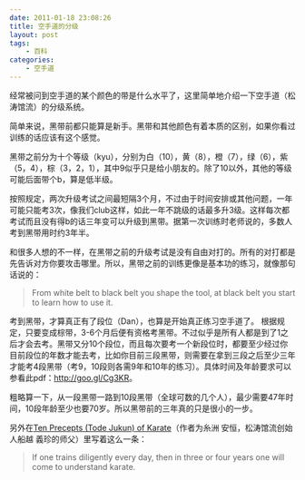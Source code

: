 ```yaml
---
date: 2011-01-18 23:08:26
title: 空手道的分级
layout: post
tags:
    - 百科
categories:
    - 空手道
---
```

经常被问到空手道的某个颜色的带是什么水平了，这里简单地介绍一下空手道（松涛馆流）的分级系统。

简单来说，黑带前都只能算是新手。黑带和其他颜色有着本质的区别，如果你看过训练的话应该有这个感觉。

黑带之前分为十个等级（kyu），分别为白（10），黄（8），橙（7），绿（6），紫（5，4），棕（3，2，1），其中9似乎只是给小朋友的。除了10以外，其他的等级可能后面带个b，算是低半级。

按照规定，两次升级考试之间最短隔3个月，不过由于时间安排或其他问题，一年可能只能考3次，像我们club这样，如此一年不跳级的话最多升3级。这样每次都考试而且没有得b的话三年变可以升级到黑带。据第一次训练时老师说的，多数人考到黑带用时约3年半。

和很多人想的不一样，在黑带之前的升级考试是没有自由对打的。所有的对打都是先告诉对方你要攻击哪里。所以，黑带之前的训练更像是基本功的练习，就像那句话说的：

<blockquote>From white belt to black belt you shape the tool, at black belt you start to learn how to use it.</blockquote>

考到黑带，才算真正有了段位（Dan），也算是开始真正练习空手道了。
根据规定，只要变成棕带，3-6个月后便有资格考黑带。不过似乎是所有人都是到了1之后才会去考。黑带又分10个段位，而且每次要考一个新段位时，都要至少经过你目前段位的年数才能去考，比如你目前三段黑带，则需要在拿到三段之后至少三年才能考4段黑带（考9，10段则各需9年和10年的练习）。具体时间及年龄要求可以参看此pdf：<a href="http://goo.gl/Cg3KR">http://goo.gl/Cg3KR</a>。

粗略算一下，从一段黑带一路到10段黑带（全球可数的几个人），最少需要47年时间，10段年龄至少也要70岁。所以黑带前的三年真的只是很小的一步。

另外在<a href="http://en.wikipedia.org/wiki/Ank%C5%8D_Itosu">Ten Precepts (Tode Jukun) of Karate</a>（作者为糸洲 安恒，松涛馆流创始人船越 義珍的师父）里写着这么一条：

<blockquote>If one trains diligently every day, then in three or four years one will come to understand karate.</blockquote>
